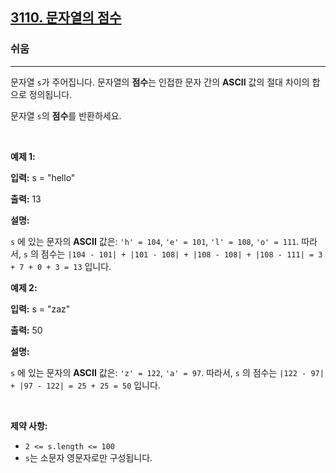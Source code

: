 <h2><a href="https://leetcode.com/problems/score-of-a-string/solutions/5241514/3110-score-of-a-string/">3110. 문자열의 점수</a></h2><h3>쉬움</h3><hr><p>문자열 <code>s</code>가 주어집니다. 문자열의 <strong>점수</strong>는 인접한 문자 간의 <strong>ASCII</strong> 값의 절대 차이의 합으로 정의됩니다.</p>

<p>문자열 <code>s</code>의 <strong>점수</strong>를 반환하세요.</p>

<p>&nbsp;</p>
<p><strong class="example">예제 1:</strong></p>

<div class="example-block">
<p><strong>입력:</strong> <span class="example-io">s = "hello"</span></p>

<p><strong>출력:</strong> <span class="example-io">13</span></p>

<p><strong>설명:</strong></p>

<p><code>s</code> 에 있는 문자의 <strong>ASCII</strong> 값은: <code>'h' = 104</code>, <code>'e' = 101</code>, <code>'l' = 108</code>, <code>'o' = 111</code>. 따라서, <code>s</code> 의 점수는 <code>|104 - 101| + |101 - 108| + |108 - 108| + |108 - 111| = 3 + 7 + 0 + 3 = 13</code> 입니다.</p>
</div>

<p><strong class="example">예제 2:</strong></p>

<div class="example-block">
<p><strong>입력:</strong> <span class="example-io">s = "zaz"</span></p>

<p><strong>출력:</strong> <span class="example-io">50</span></p>

<p><strong>설명:</strong></p>

<p><code>s</code> 에 있는 문자의 <strong>ASCII</strong> 값은: <code>'z' = 122</code>, <code>'a' = 97</code>. 따라서, <code>s</code> 의 점수는 <code>|122 - 97| + |97 - 122| = 25 + 25 = 50</code> 입니다.</p>
</div>

<p>&nbsp;</p>
<p><strong>제약 사항:</strong></p>

<ul>
	<li><code>2 &lt;= s.length &lt;= 100</code></li>
	<li><code>s</code>는 소문자 영문자로만 구성됩니다.</li>
</ul>